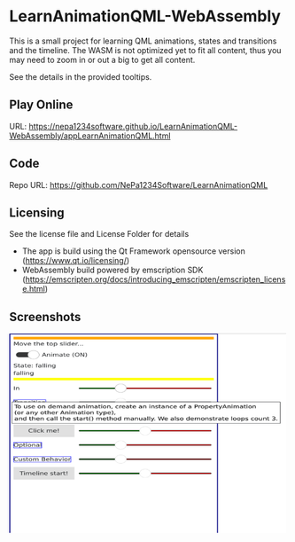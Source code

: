 # LearnAnimationQML-WebAssembly

This is a small project for learning QML animations, states and transitions and the timeline. 
The WASM is not optimized yet to fit all content, thus you may need to zoom in or out a big to get all content.

See the details in the provided tooltips.

## Play Online

URL: https://nepa1234software.github.io/LearnAnimationQML-WebAssembly/appLearnAnimationQML.html

## Code

Repo URL: https://github.com/NePa1234Software/LearnAnimationQML

## Licensing

See the license file and License Folder for details
- The app is build using the Qt Framework opensource version (https://www.qt.io/licensing/)
- WebAssembly build powered by emscription SDK (https://emscripten.org/docs/introducing_emscripten/emscripten_license.html)

## Screenshots
<img src="docs/Screenshot1.png" width="500" height="360">
